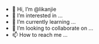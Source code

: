 - 👋 Hi, I’m @likanjie
- 👀 I’m interested in ...
- 🌱 I’m currently learning ...
- 💞️ I’m looking to collaborate on ...
- 📫 How to reach me ...

<!---
likanjie/likanjie is a ✨ special ✨ repository because its `README.md` (this file) appears on your GitHub profile.
You can click the Preview link to take a look at your changes.
--->
